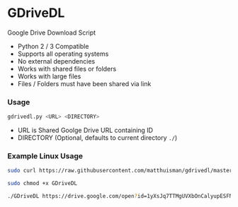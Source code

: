# GDriveDL

Google Drive Download Script

-   Python 2 / 3 Compatible
-   Supports all operating systems
-   No external dependencies
-   Works with shared files or folders
-   Works with large files
-   Files / Folders must have been shared via link

### Usage

```bash
gdrivedl.py <URL> <DIRECTORY>
```
-   URL is Shared Goolge Drive URL containing ID
-   DIRECTORY (Optional, defaults to current directory `./`)

### Example Linux Usage

```bash
sudo curl https://raw.githubusercontent.com/matthuisman/gdrivedl/master/gdrivedl.py --output GDriveDL

sudo chmod +x GDriveDL

./GDriveDL https://drive.google.com/open?id=1yXsJq7TTMgUVXbOnCalyupESFN-tm2nc ./some_folder
```
